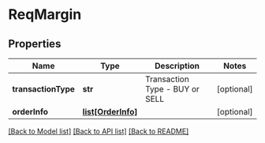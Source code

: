 # ReqMargin

## Properties
Name | Type | Description | Notes
------------ | ------------- | ------------- | -------------
**transactionType** | **str** | Transaction Type - BUY or SELL | [optional] 
**orderInfo** | [**list[OrderInfo]**](OrderInfo.md) |  | [optional] 

[[Back to Model list]](../README.md#documentation-for-models) [[Back to API list]](../README.md#documentation-for-api-endpoints) [[Back to README]](../README.md)


